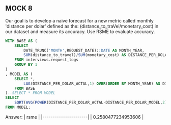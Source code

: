 ## MOCK 8
Our goal is to develop a naive forecast for a new metric called monthly 'distance per dolar' defined as the:
(distance_to_traVel/monetary_cost) in our dataset and measure its accuracy. Use RSME to evaluate accuracy.

````SQL
WITH BASE AS (
	SELECT 
		DATE_TRUNC('MONTH',REQUEST_DATE)::DATE AS MONTH_YEAR,
		SUM(distance_to_travel)/SUM(monetary_cost) AS DISTANCE_PER_DOLAR_ACTAL
	FROM interviews.request_logs
	GROUP BY 1
)
, MODEL AS (
	SELECT *,
		LAG(DISTANCE_PER_DOLAR_ACTAL,1) OVER(ORDER BY MONTH_YEAR) AS DISTANCE_PER_DOLAR_MODEL
	FROM BASE
)--SELECT * FROM MODEL
SELECT  
	SQRT(AVG(POWER(DISTANCE_PER_DOLAR_ACTAL-DISTANCE_PER_DOLAR_MODEL,2))) AS RSME
FROM MODEL;
````
Answer: 
| rsme                 |
|----------------------|
| 0.2580477234953606   |
